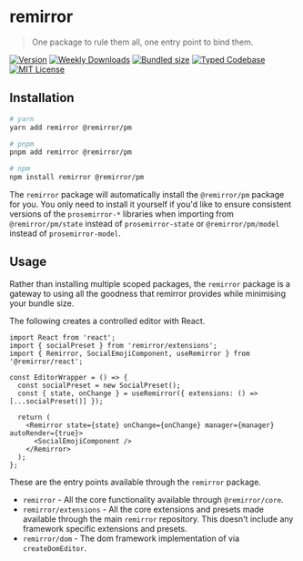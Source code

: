 # remirror

> One package to rule them all, one entry point to bind them.

[![Version][version]][npm] [![Weekly Downloads][downloads-badge]][npm] [![Bundled size][size-badge]][size] [![Typed Codebase][typescript]](#) [![MIT License][license]](#)

[version]: https://flat.badgen.net/npm/v/remirror
[npm]: https://npmjs.com/package/remirror
[license]: https://flat.badgen.net/badge/license/MIT/purple
[size]: https://bundlephobia.com/result?p=remirror
[size-badge]: https://flat.badgen.net/bundlephobia/minzip/remirror
[typescript]: https://flat.badgen.net/badge/icon/TypeScript?icon=typescript&label
[downloads-badge]: https://badgen.net/npm/dw/remirror/red?icon=npm

## Installation

```bash
# yarn
yarn add remirror @remirror/pm

# pnpm
pnpm add remirror @remirror/pm

# npm
npm install remirror @remirror/pm
```

The `remirror` package will automatically install the `@remirror/pm` package for you. You only need to install it yourself if you'd like to ensure consistent versions of the `prosemirror-*` libraries when importing from `@remirror/pm/state` instead of `prosemirror-state` or `@remirror/pm/model` instead of `prosemirror-model`.

## Usage

Rather than installing multiple scoped packages, the `remirror` package is a gateway to using all the goodness that remirror provides while minimising your bundle size.

The following creates a controlled editor with React.

```tsx
import React from 'react';
import { socialPreset } from 'remirror/extensions';
import { Remirror, SocialEmojiComponent, useRemirror } from '@remirror/react';

const EditorWrapper = () => {
  const socialPreset = new SocialPreset();
  const { state, onChange } = useRemirror({ extensions: () => [...socialPreset()] });

  return (
    <Remirror state={state} onChange={onChange} manager={manager} autoRender={true}>
      <SocialEmojiComponent />
    </Remirror>
  );
};
```

These are the entry points available through the `remirror` package.

- `remirror` - All the core functionality available through `@remirror/core`.
- `remirror/extensions` - All the core extensions and presets made available through the main `remirror` repository. This doesn't include any framework specific extensions and presets.
- `remirror/dom` - The dom framework implementation of via `createDomEditor`.
